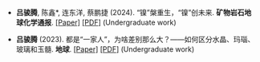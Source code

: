 
- <strong>吕骏腾</strong>, 陈鑫*, 连东洋, 蔡鹏捷 (2024). “镍”槃重生，“镍”创未来. <strong>矿物岩石地球化学通报</strong>. [[Paper]](https://kns.cnki.net/kcms2/article/abstract?v=2iaLu-A-XVnu5-1zqUWE9VfyXK8H1jnt4V7e1su0JXDCn4l8Ma0Ul5H6Ypw56SLEfzxB0ilbpj03Q1GPN-HRT1TTL-5e2iS4adH42HROMd7HbWOJLHklyijMaaaKJxeG4cwJ_fx8ycyEiyGOqgbxpP4Ypg75o0PTDlT6h0dWMwsuB7U6GDTfemZkfNTJ8dsn&uniplatform=NZKPT&language=CHS) [[PDF]](https://juntenglv.github.io/KPpdf/KP2.pdf) (Undergraduate work)

- <strong>吕骏腾</strong> (2023). 都是“一家人”，为啥差别那么大？——如何区分水晶、玛瑙、玻璃和玉髓. <strong>地球</strong>. [[Paper]](https://kns.cnki.net/kcms2/article/abstract?v=ad5XPF-Jk6BfsbUYh9u12UkaQLrtOtpHaPlAHtFlFJDnXS6-Yl8RYoDV8wxo4HhFOufkWFAmCcBcIONdBPGOQkRI0c_W_VtoBQQnGugTdy-HwHeSoT1OmSU6J4sYf2q1_v7KYe3YbUbO-yCfklZWfrHsolHbA0OTd5Oldr6cZIUvJZsSa-t3vQHaA_GDiBZj&uniplatform=NZKPT&language=CHS) [[PDF]](https://juntenglv.github.io/KPpdf/KP1.pdf) (Undergraduate work)
